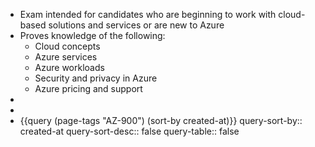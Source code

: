 - Exam intended for candidates who are beginning to work with cloud-based solutions and services or are new to Azure
- Proves knowledge of the following:
	- Cloud concepts
	- Azure services
	- Azure workloads
	- Security and privacy in Azure
	- Azure pricing and support
-
-
- {{query (page-tags "AZ-900") (sort-by created-at)}}
  query-sort-by:: created-at
  query-sort-desc:: false
  query-table:: false